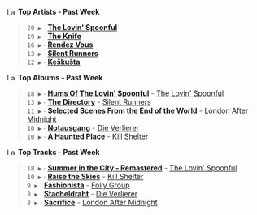 <!--START_LASTFM_ARTISTS:{"period": "7day", "rows": 5}-->
<a href="https://last.fm" target="_blank"><img src="https://user-images.githubusercontent.com/17434202/215290617-e793598d-d7c9-428f-9975-156db1ba89cc.svg" alt="Last.fm Logo" width="18" height="13"/></a> **Top Artists - Past Week**

> `20 ▶️` ∙ **[The Lovin' Spoonful](https://www.last.fm/music/The+Lovin%27+Spoonful)**<br/>
> `19 ▶️` ∙ **[The Knife](https://www.last.fm/music/The+Knife)**<br/>
> `16 ▶️` ∙ **[Rendez Vous](https://www.last.fm/music/Rendez+Vous)**<br/>
> `13 ▶️` ∙ **[Silent Runners](https://www.last.fm/music/Silent+Runners)**<br/>
> `12 ▶️` ∙ **[Keškušta](https://www.last.fm/music/Ke%C5%A1ku%C5%A1ta)**<br/>
<!--END_LASTFM_ARTISTS-->

<!--START_LASTFM_ALBUMS:{"period": "7day", "rows": 5}-->
<a href="https://last.fm" target="_blank"><img src="https://user-images.githubusercontent.com/17434202/215290617-e793598d-d7c9-428f-9975-156db1ba89cc.svg" alt="Last.fm Logo" width="18" height="13"/></a> **Top Albums - Past Week**

> `18 ▶️` ∙ **[Hums Of The Lovin' Spoonful](https://www.last.fm/music/The+Lovin%27+Spoonful/Hums+Of+The+Lovin%27+Spoonful)** - [The Lovin' Spoonful](https://www.last.fm/music/The+Lovin%27+Spoonful)<br/>
> `13 ▶️` ∙ **[The Directory](https://www.last.fm/music/Silent+Runners/The+Directory)** - [Silent Runners](https://www.last.fm/music/Silent+Runners)<br/>
> `11 ▶️` ∙ **[Selected Scenes From the End of the World](https://www.last.fm/music/London+After+Midnight/Selected+Scenes+From+the+End+of+the+World)** - [London After Midnight](https://www.last.fm/music/London+After+Midnight)<br/>
> `10 ▶️` ∙ **[Notausgang](https://www.last.fm/music/Die+Verlierer/Notausgang)** - [Die Verlierer](https://www.last.fm/music/Die+Verlierer)<br/>
> `10 ▶️` ∙ **[A Haunted Place](https://www.last.fm/music/Kill+Shelter/A+Haunted+Place)** - [Kill Shelter](https://www.last.fm/music/Kill+Shelter)<br/>
<!--END_LASTFM_ALBUMS-->

<!--START_LASTFM_TRACKS:{"period": "7day", "rows": 5}-->
<a href="https://last.fm" target="_blank"><img src="https://user-images.githubusercontent.com/17434202/215290617-e793598d-d7c9-428f-9975-156db1ba89cc.svg" alt="Last.fm Logo" width="18" height="13"/></a> **Top Tracks - Past Week**

> `18 ▶️` ∙ **[Summer in the City - Remastered](https://www.last.fm/music/The+Lovin%27+Spoonful/_/Summer+in+the+City+-+Remastered)** - [The Lovin' Spoonful](https://www.last.fm/music/The+Lovin%27+Spoonful)<br/>
> `10 ▶️` ∙ **[Raise the Skies](https://www.last.fm/music/Kill+Shelter/_/Raise+the+Skies)** - [Kill Shelter](https://www.last.fm/music/Kill+Shelter)<br/>
> `9 ▶️` ∙ **[Fashionista](https://www.last.fm/music/Folly+Group/_/Fashionista)** - [Folly Group](https://www.last.fm/music/Folly+Group)<br/>
> `8 ▶️` ∙ **[Stacheldraht](https://www.last.fm/music/Die+Verlierer/_/Stacheldraht)** - [Die Verlierer](https://www.last.fm/music/Die+Verlierer)<br/>
> `8 ▶️` ∙ **[Sacrifice](https://www.last.fm/music/London+After+Midnight/_/Sacrifice)** - [London After Midnight](https://www.last.fm/music/London+After+Midnight)<br/>
<!--END_LASTFM_TRACKS-->